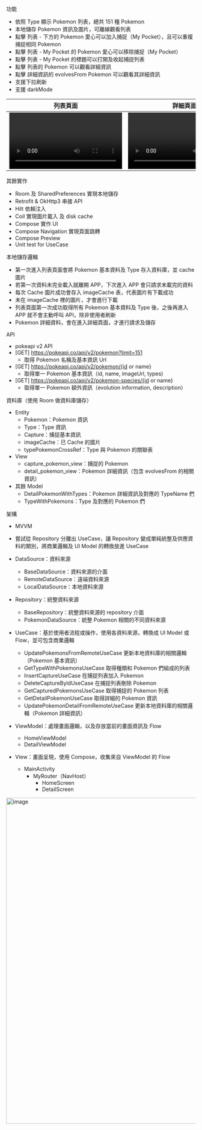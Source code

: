 功能
- 依照 Type 顯示 Pokemon 列表，總共 151 種 Pokemon
- 本地儲存 Pokemon 資訊及圖片，可離線觀看列表
- 點擊 列表 - 下方的 Pokemon 愛心可以加入捕捉（My Pocket），且可以重複捕捉相同 Pokemon
- 點擊 列表 - My Pocket 的 Pokemon 愛心可以移除捕捉（My Pocket）
- 點擊 列表 - My Pocket 的標題可以打開及收起捕捉列表
- 點擊 列表的 Pokemon 可以觀看詳細資訊
- 點擊 詳細資訊的 evolvesFrom Pokemon 可以觀看其詳細資訊
- 支援下拉刷新
- 支援 darkMode

列表頁面 | 詳細頁面
--- | ---
<video src="https://github.com/user-attachments/assets/e0601797-f7a9-4f24-a815-3d1274cb65de"> | <video src="https://github.com/user-attachments/assets/1033eb74-133b-4ef9-b66c-d34e3c95fd6b">


其餘實作
- Room 及 SharedPreferences 實現本地儲存
- Retrofit & OkHttp3 串接 API
- Hilt 依賴注入
- Coil 實現圖片載入 及 disk cache
- Compose 實作 UI
- Compose Navigation 實現頁面跳轉
- Compose Preview
- Unit test for UseCase

本地儲存邏輯
- 第一次進入列表頁面會將 Pokemon 基本資料及 Type 存入資料庫，並 cache 圖片
- 若第一次資料未完全載入就離開 APP，下次進入 APP 會只請求未載完的資料
- 每次 Cache 圖片成功會存入 imageCache 表，代表圖片有下載成功
- 未在 imageCache 裡的圖片，才會進行下載
- 列表頁面第一次成功取得所有 Pokemon 基本資料及 Type 後，之後再進入 APP 就不會主動呼叫 API，除非使用者刷新
- Pokemon 詳細資料，會在進入詳細頁面，才進行請求及儲存

API
- pokeapi v2 API
- [GET] https://pokeapi.co/api/v2/pokemon?limit=151
    - 取得 Pokemon 名稱及基本資訊 Url
- [GET] https://pokeapi.co/api/v2/pokemon/{id or name}
    - 取得單一 Pokemon 基本資訊（id, name, imageUrl, types)
- [GET] https://pokeapi.co/api/v2/pokemon-species/{id or name}
    - 取得單一 Pokemon 額外資訊（evolution information, description）

資料庫（使用 Room 做資料庫儲存）
- Entity
    - Pokemon：Pokemon 資訊
    - Type：Type 資訊
    - Capture：捕捉基本資訊
    - imageCache：已 Cache 的圖片
    - typePokemonCrossRef：Type 與 Pokemon 的關聯表
- View
    - capture_pokemon_view：捕捉的 Pokemon
    - detail_pokemon_view：Pokemon 詳細資訊（包含 evolvesFrom 的相關資訊）
- 其餘 Model
    - DetailPokemonWithTypes：Pokemon 詳細資訊及對應的 TypeName 們
    - TypeWithPokemons：Type 及對應的 Pokemon 們

架構
- MVVM
- 嘗試從 Repository 分離出 UseCase，讓 Repository 變成單純統整及供應資料的類別，將商業邏輯及 UI Model 的轉換放進 UseCase
 
- DataSource：資料來源
    - BaseDataSource：資料來源的介面
    - RemoteDataSource：遠端資料來源
    - LocalDataSource：本地資料來源
      
- Repository：統整資料來源
    - BaseRepository：統整資料來源的 repository 介面
    - PokemonDataSource：統整 Pokemon 相關的不同資料來源
      
- UseCase：基於使用者流程或操作，使用各資料來源，轉換成 UI Model 或 Flow，並可包含商業邏輯
    - UpdatePokemonsFromRemoteUseCase 更新本地資料庫的相關邏輯（Pokemon 基本資訊）
    - GetTypeWithPokemonsUseCase 取得種類和 Pokemon 們組成的列表
    - InsertCaptureUseCase 在捕捉列表加入 Pokemon
    - DeleteCaptureByIdUseCase 在捕捉列表刪除 Pokemon
    - GetCapturedPokemonsUseCase 取得捕捉的 Pokemon 列表
    - GetDetailPokemonUseCase 取得詳細的 Pokemon 資訊
    - UpdatePokemonDetailFromRemoteUseCase 更新本地資料庫的相關邏輯（Pokemon 詳細資訊）
      
- ViewModel：處理畫面邏輯，以及存放當前的畫面資訊及 Flow
    - HomeViewModel
    - DetailViewModel
      
- View：畫面呈現，使用 Compose，收集來自 ViewModel 的 Flow
    - MainActivity
        - MyRouter（NavHost）
            - HomeScreen
            - DetailScreen

<img width="866" alt="image" src="https://github.com/user-attachments/assets/029eceae-e745-49bc-8985-11211528eea3" />
